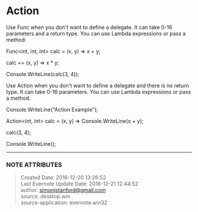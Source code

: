 #  Action

Use Func<T> when you don't want to define a delegate. It can take 0-16
parameters and a return type. You can use Lambda expressions or pass a method:

  

Func<int, int, int> calc = (x, y) => x + y;

calc += (x, y) => x * y;

  

Console.WriteLine(calc(3, 4));

  

Use Action<T> when you don't want to define a delegate and there is no return
type. It can take 0-16 parameters. You can use Lambda expressions or pass a
method.

  

Console.WriteLine("Action<T> Example");

  

Action<int, int> calc = (x, y) => Console.WriteLine(x + y);

calc(3, 4);

  

Console.WriteLine();

  


---
### NOTE ATTRIBUTES
>Created Date: 2016-12-20 13:26:52  
>Last Evernote Update Date: 2016-12-21 12:44:52  
>author: simonjstanford@gmail.com  
>source: desktop.win  
>source-application: evernote.win32  
<!--stackedit_data:
eyJoaXN0b3J5IjpbLTE0NDM5MDg5MjFdfQ==
-->